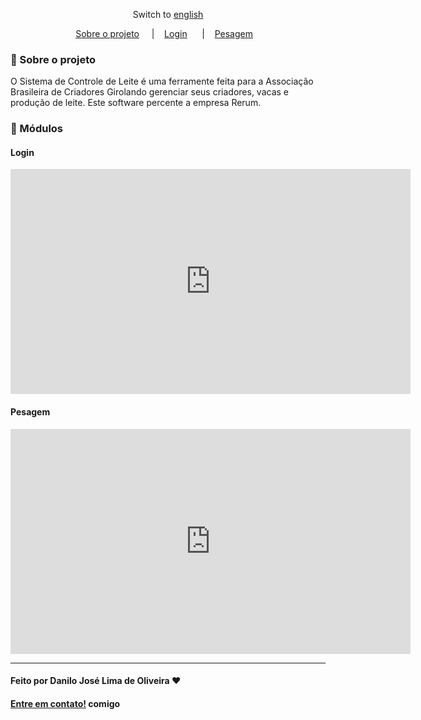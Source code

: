 <div align="center">

Switch to [english](https://github.com/Danilo-Js/My_Experience/tree/main/SCL/english.md)

</div>

<p align="center" direction="row">
  <a href="#iphone-sobre-o-projeto">Sobre o projeto</a>&nbsp;&nbsp;&nbsp;&nbsp;
  |&nbsp;&nbsp;&nbsp;
  <a href="#login">Login</a>&nbsp;&nbsp;&nbsp;&nbsp;&nbsp;&nbsp;|&nbsp;&nbsp;&nbsp;
  <a href="#pesagem">Pesagem</a>&nbsp;&nbsp;&nbsp;
</p>

### :iphone: Sobre o projeto

O Sistema de Controle de Leite é uma ferramente feita para a Associação Brasileira de Criadores Girolando gerenciar seus criadores, vacas e produção de leite.
Este software percente a empresa Rerum.

### :balloon: Módulos

#### Login

<iframe width="640" height="360" frameborder="0" src="https://mega.nz/embed/Utl3RLJY#NO2DQMnyTQo-uXdgo2MRiJ3gxgtkl_BldN7c9BjDAJA" allowfullscreen ></iframe>

#### Pesagem

<iframe width="640" height="360" frameborder="0" src="https://mega.nz/embed/5pUGVZ6a#F-bto7MIxXt95D2BId-9Pxnykfpsr0FT6epeYvRwhWM" allowfullscreen ></iframe>


---

#### Feito por Danilo José Lima de Oliveira ♥ 
#### [Entre em contato!](https://www.linkedin.com/in/danilo-js/) comigo 